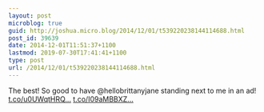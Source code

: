 ```yaml
---
layout: post
microblog: true
guid: http://joshua.micro.blog/2014/12/01/t539220238144114688.html
post_id: 39639
date: 2014-12-01T11:51:37+1100
lastmod: 2019-07-30T17:41:41+1100
type: post
url: /2014/12/01/t539220238144114688.html
---
```

The best! So good to have @hellobrittanyjane standing next to me in an ad! [t.co/u0UWqtHRQ...](http://t.co/u0UWqtHRQf) [t.co/I09aMBBXZ...](http://t.co/I09aMBBXZ6)
